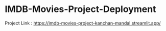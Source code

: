 # IMDB-Movies-Project-Deployment
Project Link : https://imdb-movies-project-kanchan-mandal.streamlit.app/
